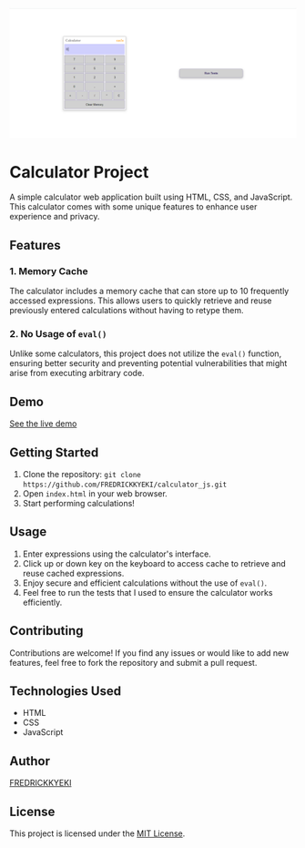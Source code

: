 ![screenshot](./images/Screenshot.png)
# Calculator Project

A simple calculator web application built using HTML, CSS, and JavaScript. This calculator comes with some unique features to enhance user experience and privacy.

## Features

### 1. Memory Cache

The calculator includes a memory cache that can store up to 10 frequently accessed expressions. This allows users to quickly retrieve and reuse previously entered calculations without having to retype them.

### 2. No Usage of `eval()`

Unlike some calculators, this project does not utilize the `eval()` function, ensuring better security and preventing potential vulnerabilities that might arise from executing arbitrary code.

## Demo

 [See the live demo](https://calculator-by-fred.netlify.app/)

## Getting Started

1. Clone the repository: `git clone https://github.com/FREDRICKKYEKI/calculator_js.git`
2. Open `index.html` in your web browser.
3. Start performing calculations!

## Usage

1. Enter expressions using the calculator's interface.
2. Click up or down key on the keyboard to access cache to retrieve and reuse cached expressions.
3. Enjoy secure and efficient calculations without the use of `eval()`.
4. Feel free to run the tests that I used to ensure the calculator works efficiently.

## Contributing

Contributions are welcome! If you find any issues or would like to add new features, feel free to fork the repository and submit a pull request.

## Technologies Used

- HTML
- CSS
- JavaScript


## Author
[FREDRICKKYEKI](https://github.com/FREDRICKKYEKI)

## License

This project is licensed under the [MIT License](./LICENSE).
